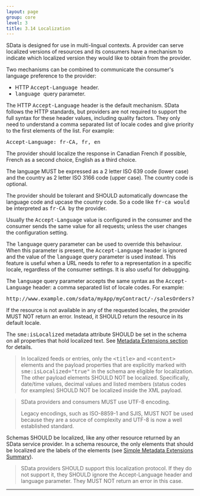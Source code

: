 ```yaml
---
layout: page
group: core
level: 3
title: 3.14 Localization
---
```


SData is designed for use in multi-lingual contexts. A provider can serve
localized versions of resources and its consumers have a mechanism to indicate
which localized version they would like to obtain from the provider.

Two mechanisms can be combined to communicate the consumer's language
preference to the provider:

*   HTTP <tt>Accept-Language </tt>header.
*   <tt>language </tt>query parameter.

The HTTP <tt>Accept-Language</tt> header is the default mechanism. SData
follows the HTTP standards, but providers are not required to support the full
syntax for these header values, including quality factors. They&nbsp;only need to
understand a comma separated list of locale codes and give priority to the first
elements of the list. For example:

<pre>Accept-Language: fr-CA, fr, en</pre>

The provider should localize the response in Canadian French if possible,
French as a second choice, English as a third choice.

The language MUST be expressed as a 2 letter ISO 639 code (lower case) and
the country as 2 letter ISO 3166 code (upper case). The country code is
optional.

The provider should be tolerant and SHOULD automatically downcase the
language code and upcase the country code. So a code like <tt>fr-ca would</tt>
be interpreted as <tt>fr-CA </tt>by the provider.

Usually the <tt>Accept-Language</tt> value is configured in the consumer and
the consumer sends the same value for all requests; unless the user changes the
configuration setting.

The <tt>language</tt> query parameter can&nbsp;be used to override this behaviour.
When this parameter is present, the <tt>Accept-Language</tt> header is ignored
and the value of the <tt>language</tt> query parameter is used instead. This
feature is useful when a URL needs to refer to&nbsp;a representation in a specific
locale, regardless of the consumer settings. It is also useful for debugging.

The <tt>language</tt> query parameter accepts the same syntax as the
<tt>Accept-Language</tt> header: a comma separated list of locale codes. For
example:

<pre>http://www.example.com/sdata/myApp/myContract/-/salesOrders?language=fr-CA,fr,en</pre>

If the resource is not available in any of the requested locales, the
provider MUST NOT return an error. Instead, it SHOULD return the resource in its
default locale.

The <tt>sme:<tt>isLocalized</tt></tt> metadata attribute SHOULD be set in the
schema on all properties that hold localized text. See
[Metadata Extensions section](../0408/ "4.8 Simple Metadata Extensions Summary") for details.

<blockquote class="warning">In localized feeds or entries, only the
<tt>&lt;title&gt;</tt>&nbsp;and&nbsp;<tt>&lt;content&gt;</tt> elements and the payload
properties that are explicitly marked with <tt>sme:isLocalized="true"</tt> in
the schema are eligible for localization. The other payload elements SHOULD NOT
be localized. Specifically, date/time values, decimal values and listed&nbsp;members
(status codes for examples) SHOULD NOT be localized inside the XML payload.</blockquote>

<blockquote class="note">SData providers and consumers MUST use UTF-8 encoding. 

Legacy encodings, such as ISO-8859-1 and&nbsp;SJIS, MUST NOT be used because they are
a source of complexity and UTF-8 is now a well established standard.</blockquote>

Schemas SHOULD be localized, like any other resource returned by an SData
service provider. In a schema resource, the only elements that should be
localized are the labels of the elements&nbsp;(see [Simple
Metadata Extensions Summary](../0408/ "4.8 Simple Metadata Extensions Summary")).

<blockquote class="compliance">SData providers SHOULD support this localization protocol. If
they do not support it, they SHOULD ignore the Accept-Language header and
language parameter. They MUST NOT return an error in this case.</blockquote>

* * *